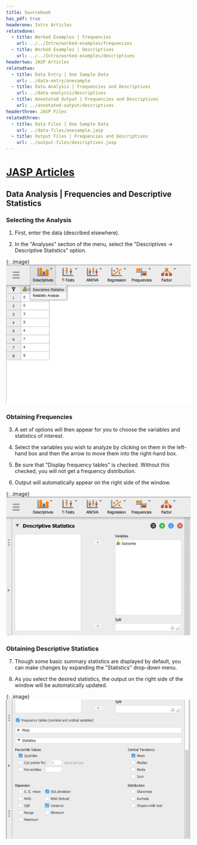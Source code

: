 ```yaml
---
title: Sourcebook
has_pdf: true
headerone: Intro Articles
relatedone:
  - title: Worked Examples | Frequencies
    url: ../../Intro/worked-examples/frequencies
  - title: Worked Examples | Descriptives
    url: ../../Intro/worked-examples/descriptives
headertwo: JASP Articles
relatedtwo:
  - title: Data Entry | One Sample Data
    url: ../data-entry/onesample
  - title: Data Analysis | Frequencies and Descriptives
    url: ../data-analysis/descriptives
  - title: Annotated Output | Frequencies and Descriptives
    url: ../annotated-output/descriptives
headerthree: JASP Files
relatedthree:
  - title: Data Files | One Sample Data
    url: ../data-files/onesample.jasp
  - title: Output Files | Frequencies and Descriptives
    url: ../output-files/descriptives.jasp
---
```


# [JASP Articles](../index.md)

## Data Analysis | Frequencies and Descriptive Statistics

### Selecting the Analysis

1. First, enter the data (described elsewhere). 

2. In the "Analyses" section of the menu, select the "Descriptives → Descriptive Statistics" option.

{: .image}
![Screenshot for selecting analysis](descriptives1.png)

### Obtaining Frequencies

3. A set of options will then appear for you to choose the variables and statistics of interest.

4. Select the variables you wish to analyze by clicking on them in the left-hand box and then the arrow to move them into the right-hand box.

5. Be sure that "Display frequency tables" is checked. Without this checked, you will not get a frequency distribution.

6. Output will automatically appear on the right side of the window. 

{: .image}
![Screenshot for obtaining frequencies](descriptives2.png)

### Obtaining Descriptive Statistics

7. Though some basic summary statistics are displayed by default, you can make changes by expanding the "Statistics" drop-down menu.

8. As you select the desired statistics, the output on the right side of the window will be automatically updated. 

{: .image}
![Screenshot for obtaining descriptives](descriptives3.png)
